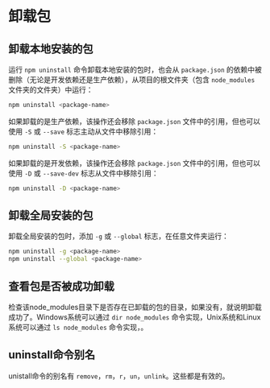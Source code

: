 # 卸载包

## 卸载本地安装的包

运行 `npm uninstall` 命令卸载本地安装的包时，也会从 `package.json` 的依赖中被删除（无论是开发依赖还是生产依赖），从项目的根文件夹（包含 `node_modules` 文件夹的文件夹）中运行：

```bash
npm uninstall <package-name>
```

如果卸载的是生产依赖，该操作还会移除 `package.json` 文件中的引用，但也可以使用 `-S` 或 `--save` 标志主动从文件中移除引用：

```bash
npm uninstall -S <package-name>
```

如果卸载的是开发依赖，该操作还会移除 `package.json` 文件中的引用，但也可以使用 `-D` 或 `--save-dev` 标志从文件中移除引用：

```bash
npm uninstall -D <package-name>
```

## 卸载全局安装的包

卸载全局安装的包时，添加 `-g` 或 `--global` 标志，在任意文件夹运行：

```bash
npm uninstall -g <package-name>
npm uninstall --global <package-name>
```

## 查看包是否被成功卸载

检查该node_modules目录下是否存在已卸载的包的目录，如果没有，就说明卸载成功了。Windows系统可以通过 `dir node_modules` 命令实现，Unix系统和Linux系统可以通过 `ls node_modules` 命令实现，。

## uninstall命令别名

unistall命令的别名有 `remove`，`rm`，`r`，`un`，`unlink`。这些都是有效的。
